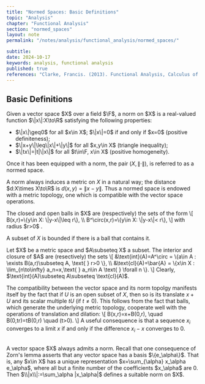 ```yaml
---
title: "Normed Spaces: Basic Definitions"
topic: "Analysis"
chapter: "Functional Analysis"
section: "normed_spaces"
layout: note
permalink: "/notes/analysis/functional_analysis/normed_spaces/"

subtitle: 
date: 2024-10-17
keywords: analysis, functional analysis
published: true
references: "Clarke, Francis. (2013). Functional Analysis, Calculus of Variations and Optimal Control."
---
```


## Basic Definitions

<div class='definition' name='Normed Space'>
Given a vector space $X$ over a field $\F$, a norm on $X$ is a real-valued function $\|x\|:X\to\R$ satisfying the following properties:
<ul>
    <li>$\|x\|\geq0$ for all $x\in X$; $\|x\|=0$ if and only if $x=0$  (positive definiteness);</li>
    <li>$\|x+y\|\leq\|x\|+\|y\|$ for all $x,y\in X$  (triangle inequality);</li>
    <li>$\|tx\|=|t|\|x\|$ for all $t\in\F, x\in X$  (positive homogeneity). </li>
</ul>

Once it has been equipped with a norm, the pair $(X,\|\cdot\|),$ is referred to as a normed space. 
</div>

A norm always induces a metric on $X$ in a natural way; the distance $d:X\times X\to\R$ is $d(x,y)=\|x-y\|$. Thus a normed space is endowed with a metric topology, one which is compatible with the vector space operations. 

<div class='definition' name='Closed and open balls'>
The closed and open balls in $X$ are (respectively) the sets of the form
\[
B(x,r)=\{y\in X: \|y-x\|\leq r\}, \\
B^\circ(x,r)=\{y\in X: \|y-x\|< r\},
\]
with radius $r>0$ . 
</div>

A subset of $X$ is bounded if there is a ball that contains it. 

<div class='definition' name='Interior and closure of a set'>
Let $X$ be a metric space and $A\subseteq X$ a subset. The interior and closure of $A$ are (resectively) the sets
\[
&\text{int}(A)=A^\circ = \{a\in A : \exists B(a,r)\subseteq A, \text{ } r>0 \}, \\
&\text{cl}(A)=\bar{A} = \{x\in X : \lim_{n\to\infty} a_n=x,\text{ } a_n\in A \text{ } \forall n \}. 
\]
Clearly, $\text{int}(A)\subseteq A\subseteq \text{cl}(A)$. 
</div>

The compatibility between the vector space and its norm topolgy manifests itself by the fact that if $U$ is an open subset of $X$, then so is its translate $x+U$ and its scalar multiple $tU$ (if $t\neq 0$). This follows from the fact that balls, which generate the underlying metric topology, cooperate well with the operations of translation and dilation:
\\[
B(x,r)=x+B(0,r), \\quad B(0,tr)=tB(0,r) \\quad (t>0). 
\\]
A useful consequence is that a sequence $x_i$ converges to a limit $x$ if and only if the difference $x_i-x$ converges to 0. 

<br>
A vector space $X$ always admits a norm. Recall that one consequence of Zorn's lemma asserts that any vector space has a basis $\{e_\alpha\}$. That is, any $x\in X$ has a unique representation $x=\sum_{\alpha} x_\alpha e_\alpha$, where all but a finite number of the coefficients $x_\alpha$ are 0. Then $\\|x\\|:=\sum_\alpha |x_\alpha|$ defines a suitable norm on $X$. 

